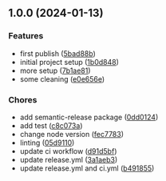 ## 1.0.0 (2024-01-13)


### Features

* first publish ([5bad88b](https://github.com/lifespikes/packages/commit/5bad88bb7eb56f8ab2fbddabaa065f0982ffd18d))
* initial project setup ([1b0d848](https://github.com/lifespikes/packages/commit/1b0d848c366c73dd9d6e6f3e8b39098c1a69e4e5))
* more setup ([7b1ae81](https://github.com/lifespikes/packages/commit/7b1ae815f4013eeaee752bc75ac25a396a7bda2a))
* some cleaning ([e0e656e](https://github.com/lifespikes/packages/commit/e0e656e5d1038ff73b0b6b2c42ab88a6430615ba))


### Chores

* add semantic-release package ([0dd0124](https://github.com/lifespikes/packages/commit/0dd01245c29852eec9bcaf75d358da0e7922b455))
* add test ([c8c073a](https://github.com/lifespikes/packages/commit/c8c073ad66299b2bc9c87fd40e4e3870c8b474df))
* change node version ([fec7783](https://github.com/lifespikes/packages/commit/fec77839b8210b813e4f2adc18d32db815cec416))
* linting ([05d9110](https://github.com/lifespikes/packages/commit/05d91104f452bd3bd6ddcac5a0ea91b848eb3659))
* update ci workflow ([d91d5bf](https://github.com/lifespikes/packages/commit/d91d5bf261802e719cac07fa6cb07079ea0c2471))
* update release.yml ([3a1aeb3](https://github.com/lifespikes/packages/commit/3a1aeb378fe187d37eea2f31825eda516291de48))
* update release.yml and ci.yml ([b491855](https://github.com/lifespikes/packages/commit/b491855521a1a81e4bc13948f6b8850984b45b01))
